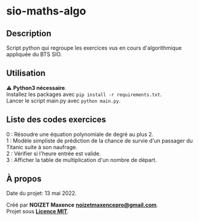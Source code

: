 # sio-maths-algo

## Description

Script python qui regroupe les exercices vus en cours d'algorithmique appliquée du BTS SIO.

## Utilisation

:warning: **Python3 nécessaire**.\
Installez les packages avec `pip install -r requirements.txt`.\
Lancer le script main.py avec `python main.py`.

## Liste des codes exercices

0 : Résoudre une équation polynomiale de degré au plus 2.\
1 : Modèle simpliste de prédiction de la chance de survie d'un passager du Titanic suite à son naufrage.\
2 : Vérifier si l'heure entrée est valide.\
3 : Afficher la table de multiplication d'un nombre de départ.

## À propos

Date du projet: 13 mai 2022.

Créé par **NOIZET Maxence** **<noizetmaxencepro@gmail.com>**.\
Projet sous **[Licence MIT](https://opensource.org/licenses/MIT)**.
